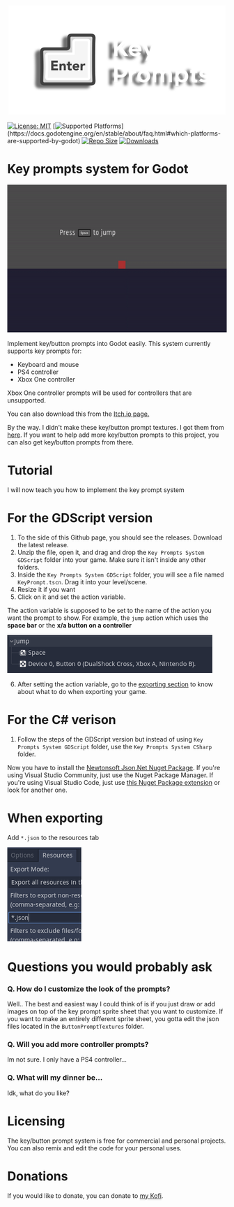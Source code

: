 <p align="center"><img src="/media/keyprompts-logo-transparent.png" alt="transparent-logo" width="500px" height="250px"></p>

[![License: MIT](https://img.shields.io/badge/License-MIT-yellow.svg)](LICENSE.MD)
[![Supported Platforms](https://img.shields.io/badge/Supported%20Platforms-Windows%2C%20macOS%2C%20X11%20(Linux%2C%20*BSD)%2C%20Android%2C%20iOS%2C%20Web-blue)](https://docs.godotengine.org/en/stable/about/faq.html#which-platforms-are-supported-by-godot)
[![Repo Size](https://img.shields.io/github/repo-size/CliveDev0413/key-prompts-system-godot?color=red&label=Repo%20Size)](https://youtu.be/dQw4w9WgXcQ)
[![Downloads](https://img.shields.io/github/downloads/CliveDev0413/key-prompts-system-godot/latest/total?label=Downloads%40latest)](https://github.com/CliveDev0413/key-prompts-system-godot/releases/latest)

# Key prompts system for Godot

<p align="center"><img src="/media/keyprompt-showcase.gif" alt="keyprompt-showcase" width="600px" height="338px"></p>

Implement key/button prompts into Godot easily.
This system currently supports key prompts for:

- Keyboard and mouse
- PS4 controller
- Xbox One controller

Xbox One controller prompts will be used for controllers that are unsupported.

You can also download this from the [Itch.io page.](https://clive-dev.itch.io/key-prompts-system-godot)

By the way. I didn't make these key/button prompt textures. I got them from [here](https://thoseawesomeguys.com/prompts/). If you want to help add more key/button prompts to this project, you can also get key/button prompts from there.

# Tutorial
I will now teach you how to implement the key prompt system

# For the GDScript version
1. To the side of this Github page, you should see the releases. Download the latest release.
2. Unzip the file, open it, and drag and drop the `Key Prompts System GDScript` folder into your game. Make sure it isn't inside any other folders. 
3. Inside the `Key Prompts System GDScript` folder, you will see a file named `KeyPrompt.tscn`. Drag it into your level/scene.
4. Resize it if you want
5. Click on it and set the action variable.

The action variable is supposed to be set to the name of the action you want the prompt to show. For example, the `jump` action which uses the **space bar** or the **x/a button on a controller**

![action-example](media/action-example.png)

6. After setting the action variable, go to the [exporting section](#when-exporting) to know about what to do when exporting your game.

# For the C# verison
1. Follow the steps of the GDScript version but instead of using `Key Prompts System GDScript` folder, use the `Key Prompts System CSharp` folder.

Now you have to install the [Newtonsoft Json.Net Nuget Package](https://www.newtonsoft.com/json).
If you're using Visual Studio Community, just use the Nuget Package Manager.
If you're using Visual Studio Code, just use [this Nuget Package extension](https://marketplace.visualstudio.com/items?itemName=jmrog.vscode-nuget-package-manager) or look for another one.

# When exporting
Add `*.json` to the resources tab

![json-example](media/json-example.png)

# Questions you would probably ask

### Q. How do I customize the look of the prompts?
Well.. The best and easiest way I could think of is if you just draw or add images on top of the key prompt sprite sheet that you want to customize. If you want to make an entirely different sprite sheet, you gotta edit the json files located in the `ButtonPromptTextures` folder.

### Q. Will you add more controller prompts?
Im not sure. I only have a PS4 controller...

### Q. What will my dinner be...
Idk, what do you like?

# Licensing
The key/button prompt system is free for commercial and personal projects. You can also remix and edit the code for your personal uses.

# Donations
If you would like to donate, you can donate to [my Kofi](https://ko-fi.com/clivedev).
